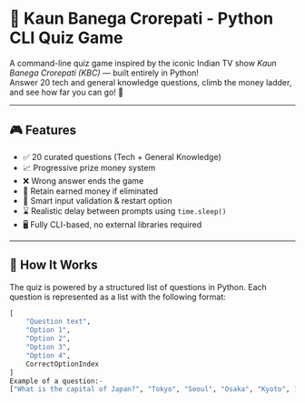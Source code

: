 # 🧠 Kaun Banega Crorepati - Python CLI Quiz Game

A command-line quiz game inspired by the iconic Indian TV show *Kaun Banega Crorepati (KBC)* — built entirely in Python!  
Answer 20 tech and general knowledge questions, climb the money ladder, and see how far you can go! 💸

---

## 🎮 Features

- ✅ 20 curated questions (Tech + General Knowledge)
- 📈 Progressive prize money system
- ❌ Wrong answer ends the game
- 💸 Retain earned money if eliminated
- 🔁 Smart input validation & restart option
- ⌛ Realistic delay between prompts using `time.sleep()`
- 🖥️ Fully CLI-based, no external libraries required

---

## 🧾 How It Works

The quiz is powered by a structured list of questions in Python. Each question is represented as a list with the following format:

```python
[
    "Question text",
    "Option 1",
    "Option 2",
    "Option 3",
    "Option 4",
    CorrectOptionIndex
]
Example of a question:-
["What is the capital of Japan?", "Tokyo", "Seoul", "Osaka", "Kyoto", 1]

